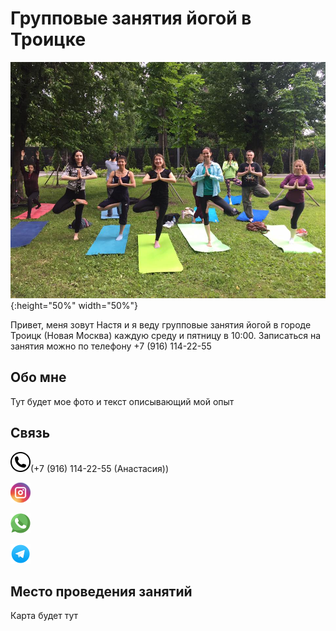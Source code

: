 # Групповые занятия йогой в Троицке

![Заглавное изображение](joga.jpg "Йога в Троицке"){:height="50%" width="50%"}

Привет, меня зовут Настя и я веду групповые занятия йогой в городе Троицк (Новая Москва) каждую среду и пятницу в 10:00.
Записаться на занятия можно по телефону +7 (916) 114-22-55

## Обо мне

Тут будет мое фото и текст описывающий мой опыт

## Связь

[![Phone](phone.png "Phone")](tel://+79161142255)(+7 (916) 114-22-55 (Анастасия))

[![Instagram](instagram.png "Instagram")](http://instagram.com/troitsk.yoga/)

[![WhatsApp](whatsapp.png "WhatsApp")](https://api.whatsapp.com/send?phone=79161142255)

[![Telegram](telegram.png "Telegram")](https://t.me/troitsk_yoga)

## Место проведения занятий

Карта будет тут
